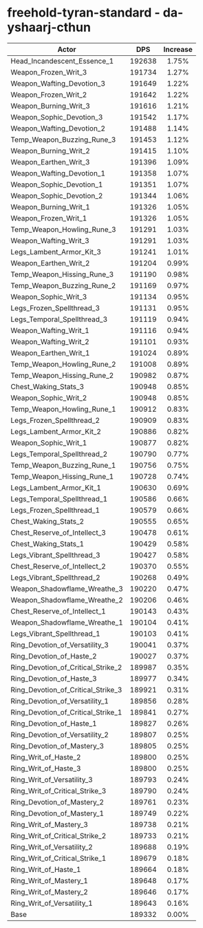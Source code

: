 # freehold-tyran-standard - da-yshaarj-cthun
| Actor | DPS | Increase |
|---|:---:|:---:|
|Head_Incandescent_Essence_1|192638|1.75%|
|Weapon_Frozen_Writ_3|191734|1.27%|
|Weapon_Wafting_Devotion_3|191649|1.22%|
|Weapon_Frozen_Writ_2|191642|1.22%|
|Weapon_Burning_Writ_3|191616|1.21%|
|Weapon_Sophic_Devotion_3|191542|1.17%|
|Weapon_Wafting_Devotion_2|191488|1.14%|
|Temp_Weapon_Buzzing_Rune_3|191453|1.12%|
|Weapon_Burning_Writ_2|191415|1.10%|
|Weapon_Earthen_Writ_3|191396|1.09%|
|Weapon_Wafting_Devotion_1|191358|1.07%|
|Weapon_Sophic_Devotion_1|191351|1.07%|
|Weapon_Sophic_Devotion_2|191344|1.06%|
|Weapon_Burning_Writ_1|191326|1.05%|
|Weapon_Frozen_Writ_1|191326|1.05%|
|Temp_Weapon_Howling_Rune_3|191291|1.03%|
|Weapon_Wafting_Writ_3|191291|1.03%|
|Legs_Lambent_Armor_Kit_3|191241|1.01%|
|Weapon_Earthen_Writ_2|191204|0.99%|
|Temp_Weapon_Hissing_Rune_3|191190|0.98%|
|Temp_Weapon_Buzzing_Rune_2|191169|0.97%|
|Weapon_Sophic_Writ_3|191134|0.95%|
|Legs_Frozen_Spellthread_3|191131|0.95%|
|Legs_Temporal_Spellthread_3|191119|0.94%|
|Weapon_Wafting_Writ_1|191116|0.94%|
|Weapon_Wafting_Writ_2|191101|0.93%|
|Weapon_Earthen_Writ_1|191024|0.89%|
|Temp_Weapon_Howling_Rune_2|191008|0.89%|
|Temp_Weapon_Hissing_Rune_2|190982|0.87%|
|Chest_Waking_Stats_3|190948|0.85%|
|Weapon_Sophic_Writ_2|190948|0.85%|
|Temp_Weapon_Howling_Rune_1|190912|0.83%|
|Legs_Frozen_Spellthread_2|190909|0.83%|
|Legs_Lambent_Armor_Kit_2|190886|0.82%|
|Weapon_Sophic_Writ_1|190877|0.82%|
|Legs_Temporal_Spellthread_2|190790|0.77%|
|Temp_Weapon_Buzzing_Rune_1|190756|0.75%|
|Temp_Weapon_Hissing_Rune_1|190728|0.74%|
|Legs_Lambent_Armor_Kit_1|190630|0.69%|
|Legs_Temporal_Spellthread_1|190586|0.66%|
|Legs_Frozen_Spellthread_1|190579|0.66%|
|Chest_Waking_Stats_2|190555|0.65%|
|Chest_Reserve_of_Intellect_3|190478|0.61%|
|Chest_Waking_Stats_1|190429|0.58%|
|Legs_Vibrant_Spellthread_3|190427|0.58%|
|Chest_Reserve_of_Intellect_2|190370|0.55%|
|Legs_Vibrant_Spellthread_2|190268|0.49%|
|Weapon_Shadowflame_Wreathe_3|190220|0.47%|
|Weapon_Shadowflame_Wreathe_2|190206|0.46%|
|Chest_Reserve_of_Intellect_1|190143|0.43%|
|Weapon_Shadowflame_Wreathe_1|190104|0.41%|
|Legs_Vibrant_Spellthread_1|190103|0.41%|
|Ring_Devotion_of_Versatility_3|190041|0.37%|
|Ring_Devotion_of_Haste_2|190027|0.37%|
|Ring_Devotion_of_Critical_Strike_2|189987|0.35%|
|Ring_Devotion_of_Haste_3|189977|0.34%|
|Ring_Devotion_of_Critical_Strike_3|189921|0.31%|
|Ring_Devotion_of_Versatility_1|189856|0.28%|
|Ring_Devotion_of_Critical_Strike_1|189841|0.27%|
|Ring_Devotion_of_Haste_1|189827|0.26%|
|Ring_Devotion_of_Versatility_2|189807|0.25%|
|Ring_Devotion_of_Mastery_3|189805|0.25%|
|Ring_Writ_of_Haste_2|189800|0.25%|
|Ring_Writ_of_Haste_3|189800|0.25%|
|Ring_Writ_of_Versatility_3|189793|0.24%|
|Ring_Writ_of_Critical_Strike_3|189790|0.24%|
|Ring_Devotion_of_Mastery_2|189761|0.23%|
|Ring_Devotion_of_Mastery_1|189749|0.22%|
|Ring_Writ_of_Mastery_3|189738|0.21%|
|Ring_Writ_of_Critical_Strike_2|189733|0.21%|
|Ring_Writ_of_Versatility_2|189688|0.19%|
|Ring_Writ_of_Critical_Strike_1|189679|0.18%|
|Ring_Writ_of_Haste_1|189664|0.18%|
|Ring_Writ_of_Mastery_1|189648|0.17%|
|Ring_Writ_of_Mastery_2|189646|0.17%|
|Ring_Writ_of_Versatility_1|189643|0.16%|
|Base|189332|0.00%|
